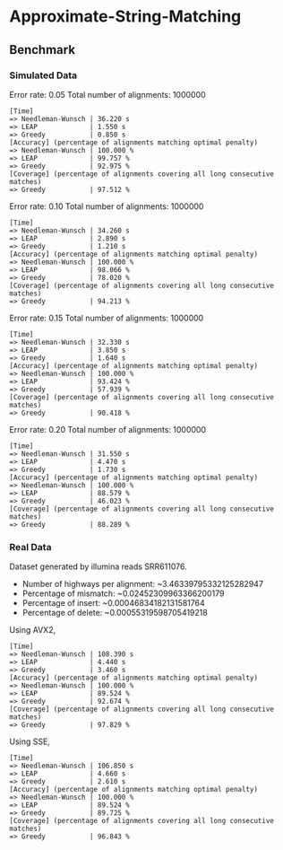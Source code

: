 # Approximate-String-Matching

## Benchmark

### Simulated Data

Error rate: 0.05
Total number of alignments: 1000000

```
[Time]
=> Needleman-Wunsch | 36.220 s
=> LEAP             | 1.550 s
=> Greedy           | 0.850 s
[Accuracy] (percentage of alignments matching optimal penalty)
=> Needleman-Wunsch | 100.000 %
=> LEAP             | 99.757 %
=> Greedy           | 92.975 %
[Coverage] (percentage of alignments covering all long consecutive matches)
=> Greedy           | 97.512 %
```

Error rate: 0.10
Total number of alignments: 1000000

```
[Time]
=> Needleman-Wunsch | 34.260 s
=> LEAP             | 2.890 s
=> Greedy           | 1.210 s
[Accuracy] (percentage of alignments matching optimal penalty)
=> Needleman-Wunsch | 100.000 %
=> LEAP             | 98.066 %
=> Greedy           | 78.020 %
[Coverage] (percentage of alignments covering all long consecutive matches)
=> Greedy           | 94.213 %
```

Error rate: 0.15
Total number of alignments: 1000000
```
[Time]
=> Needleman-Wunsch | 32.330 s
=> LEAP             | 3.850 s
=> Greedy           | 1.640 s
[Accuracy] (percentage of alignments matching optimal penalty)
=> Needleman-Wunsch | 100.000 %
=> LEAP             | 93.424 %
=> Greedy           | 57.939 %
[Coverage] (percentage of alignments covering all long consecutive matches)
=> Greedy           | 90.418 %
```

Error rate: 0.20
Total number of alignments: 1000000

```
[Time]
=> Needleman-Wunsch | 31.550 s
=> LEAP             | 4.470 s
=> Greedy           | 1.730 s
[Accuracy] (percentage of alignments matching optimal penalty)
=> Needleman-Wunsch | 100.000 %
=> LEAP             | 88.579 %
=> Greedy           | 46.023 %
[Coverage] (percentage of alignments covering all long consecutive matches)
=> Greedy           | 88.289 %
```
### Real Data

Dataset generated by illumina reads SRR611076.

- Number of highways per alignment:       ~3.46339795332125282947
- Percentage of mismatch:         ~0.02452309963366200179
- Percentage of insert:   ~0.00046834182131581764
- Percentage of delete:   ~0.00055319598705419218

Using AVX2,

```
[Time]
=> Needleman-Wunsch | 108.390 s
=> LEAP             | 4.440 s
=> Greedy           | 3.460 s
[Accuracy] (percentage of alignments matching optimal penalty)
=> Needleman-Wunsch | 100.000 %
=> LEAP             | 89.524 %
=> Greedy           | 92.674 %
[Coverage] (percentage of alignments covering all long consecutive matches)
=> Greedy           | 97.829 %

```

Using SSE,

```
[Time]
=> Needleman-Wunsch | 106.850 s
=> LEAP             | 4.660 s
=> Greedy           | 2.610 s
[Accuracy] (percentage of alignments matching optimal penalty)
=> Needleman-Wunsch | 100.000 %
=> LEAP             | 89.524 %
=> Greedy           | 89.725 %
[Coverage] (percentage of alignments covering all long consecutive matches)
=> Greedy           | 96.843 %

```